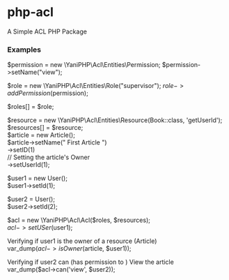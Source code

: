 # php-acl
A Simple ACL PHP Package




### Examples

$permission = new \YaniPHP\Acl\Entities\Permission;
$permission->setName("view");

$role = new \YaniPHP\Acl\Entities\Role("supervisor");
$role->addPermission($permission);

$roles[] = $role;

$resource = new \YaniPHP\Acl\Entities\Resource(Book::class, 'getUserId');  
$resources[] = $resource;  
$article = new Article();  
$article->setName(" First Article ")  
     ->setID(1)  
     // Setting the article's Owner  
     ->setUserId(1);

$user1  = new  User();  
$user1->setId(1);  

$user2  = User();  
$user2->setId(2);  

$acl = new \YaniPHP\Acl\Acl($roles, $resources);  
$acl->setUSer($user1);  

Verifying if user1 is the owner of a resource (Article)  
var_dump($acl->isOwner($article, $user1));

Verifying if user2 can (has permission to ) View the article  
var_dump($acl->can('view', $user2));

